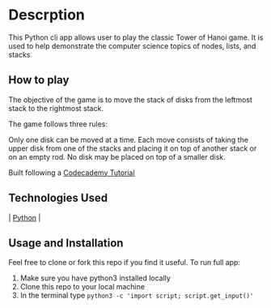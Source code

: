 
# Descrption
This Python cli app allows user to play the classic Tower of Hanoi game. It is used to help demonstrate the computer science topics of nodes, lists, and stacks

## How to play
The objective of the game is to move the stack of disks from the leftmost stack to the rightmost stack.

The game follows three rules:

Only one disk can be moved at a time.
Each move consists of taking the upper disk from one of the stacks and placing it on top of another stack or on an empty rod.
No disk may be placed on top of a smaller disk.


Built following a [Codecademy Tutorial](https://www.codecademy.com/learn/paths/computer-science "Codecademy tutorial")



## Technologies Used
 | [Python](https://www.python.org/ "Python.org")  | 

## Usage and Installation
Feel free to clone or fork this repo if you find it useful. 
To run full app: 
1) Make sure you have python3 installed locally
2) Clone this repo to your local machine
3) In the terminal type 
    ```python3 -c 'import script; script.get_input()'```